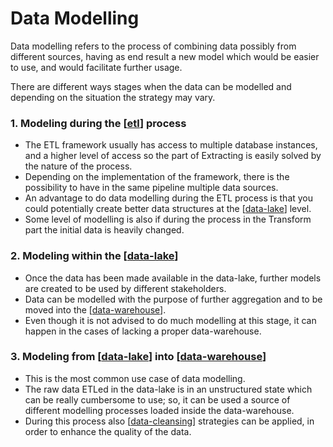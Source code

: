# Data Modelling

Data modelling refers to the process of combining data possibly from different sources, having as end result a new model which would be easier to use, and would facilitate further usage.

There are different ways stages when the data can be modelled and depending on the situation the strategy may vary.

### 1. **Modeling during the [[etl]] process**

- The ETL framework usually has access to multiple database instances, and a higher level of access so the part of Extracting is easily solved by the nature of the process.
- Depending on the implementation of the framework, there is the possibility to have in the same pipeline multiple data sources.
- An advantage to do data modelling during the ETL process is that you could potentially create better data structures at the [[data-lake]] level.
- Some level of modelling is also if during the process in the Transform part the initial data is heavily changed.

### 2. **Modeling within the [[data-lake]]**

- Once the data has been made available in the data-lake, further models are created to be used by different stakeholders.
- Data can be modelled with the purpose of further aggregation and to be moved into the [[data-warehouse]].
- Even though it is not advised to do much modelling at this stage, it can happen in the cases of lacking a proper data-warehouse.

### 3. **Modeling from [[data-lake]] into [[data-warehouse]]**

- This is the most common use case of data modelling.
- The raw data ETLed in the data-lake is in an unstructured state which can be really cumbersome to use; so, it can be used a source of different modelling processes loaded inside the data-warehouse.
- During this process also [[data-cleansing]] strategies can be applied, in order to enhance the quality of the data.

[//begin]: # "Autogenerated link references for markdown compatibility"
[etl]: etl "Extract, transform, load"
[data-lake]: data-lake "Data Lake"
[data-warehouse]: data-warehouse "Data Warehouse"
[data-cleansing]: data-cleansing "Data Cleansing"
[//end]: # "Autogenerated link references"
